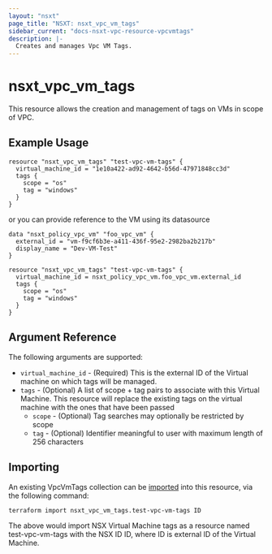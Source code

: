 ```yaml
---
layout: "nsxt"
page_title: "NSXT: nsxt_vpc_vm_tags"
sidebar_current: "docs-nsxt-vpc-resource-vpcvmtags"
description: |-
  Creates and manages Vpc VM Tags.
---
```


<!--
    Copyright 2023 VMware, Inc.
    SPDX-License-Identifier: Mozilla Public License 2.0
-->

# nsxt_vpc_vm_tags

This resource allows the creation and management of tags on VMs in scope of VPC.

## Example Usage
```hcl
resource "nsxt_vpc_vm_tags" "test-vpc-vm-tags" {
  virtual_machine_id = "1e10a422-ad92-4642-b56d-47971848cc3d"
  tags {
    scope = "os"
    tag = "windows"
  }
}
```
or you can provide reference to the VM using its datasource

```hcl
data "nsxt_policy_vpc_vm" "foo_vpc_vm" {
  external_id = "vm-f9cf6b3e-a411-436f-95e2-2982ba2b217b"
  display_name = "Dev-VM-Test"
}

resource "nsxt_vpc_vm_tags" "test-vpc-vm-tags" {
  virtual_machine_id = nsxt_policy_vpc_vm.foo_vpc_vm.external_id
  tags {
    scope = "os"
    tag = "windows"
  }
}
```

## Argument Reference

The following arguments are supported:

* `virtual_machine_id` - (Required) This is the external ID of the Virtual machine on which tags will be managed.
* `tags` - (Optional) A list of scope + tag pairs to associate with this Virtual Machine. This resource will replace the existing
  tags on the virtual machine with the ones that have been passed
  * `scope` - (Optional) Tag searches may optionally be restricted by scope
  * `tag` - (Optional) Identifier meaningful to user with maximum length of 256 characters

## Importing

An existing VpcVmTags collection can be [imported][docs-import] into this resource, via the following command:

[docs-import]: https://www.terraform.io/cli/import

```hcl
terraform import nsxt_vpc_vm_tags.test-vpc-vm-tags ID
```

The above would import NSX Virtual Machine tags as a resource named test-vpc-vm-tags with the NSX ID ID, where ID is external ID of the Virtual Machine.